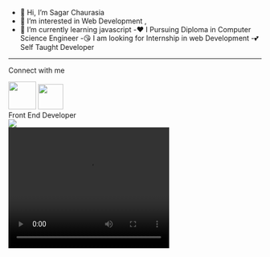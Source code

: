 - 👋 Hi, I’m Sagar Chaurasia
- 👀 I’m interested in Web Development ,
- 🌱 I’m currently learning  javascript
-❤️ I Pursuing Diploma in Computer Science Engineer
-😘 I am looking for Internship in web Development
-💕   Self Taught Developer
 ____________________________________________________________________________________________________
<!-- Reach me On   -->
<label>Connect with me   </label>
<div class="social-link">
  <a href=""target="_blank">
 </a>
 <img src="https://brandlogos.net/wp-content/uploads/2016/06/linkedin-logo-512x512.png"style="width:55px">
 <a href="#"target="_blank">
 </a>
 <a href="#"target="_blank">
 </a>
 <img src="https://help.twitter.com/content/dam/help-twitter/brand/logo.png"width="50px">                                                                                 
</div>
 <div id="text">
 <span aling="left"> Front End Developer </span>
 </div>
<div id="img"> 
  <img src="https://miro.medium.com/max/960/1*ulD6na_hQsXA5uC0acoteA.png"widt="60px">
  </div>

 <video width="320" height="240" controls>
 <source src="https://www.canva.com/design/DAE7_ZBKdzc/-CFdIBrhuAL4E1FL40tk3g/edit?utm_content=DAE7_ZBKdzc&utm_campaign=designshare&utm_medium=link2&utm_source=sharebutton"type="video/mp4"
